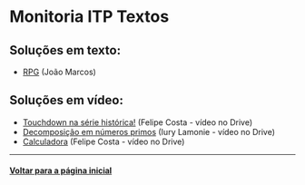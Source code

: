 # Monitoria ITP Textos
## Soluções em texto:
- [RPG](./rpg.md) (João Marcos)

## Soluções em vídeo:
- [Touchdown na série histórica!](https://drive.google.com/file/d/1-odeDFFK97Akmy-3KimHB9l6Gu3d16i8/view?usp=sharing) (Felipe Costa - vídeo no Drive)
- [Decomposição em números primos](https://drive.google.com/file/d/1D0XF0tj_dl6sXIO2W4ibkUtRF02lqUlM/view?usp=sharing) (Iury Lamonie - vídeo no Drive)
- [Calculadora](https://drive.google.com/file/d/1xdWFXP25jcSFUhJWLEUDpd_hn5afm7yK/view?usp=sharing) (Felipe Costa - vídeo no Drive)

---
#### [Voltar para a página inicial](https://github.com/bti-ufrn/monitoria-itp)
